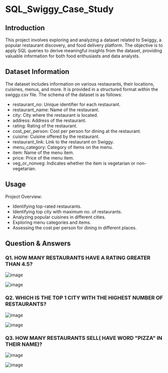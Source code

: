 # SQL_Swiggy_Case_Study

## Introduction

This project involves exploring and analyzing a dataset related to Swiggy, a popular restaurant discovery, and food delivery platform. The objective is to apply SQL queries to derive meaningful insights from the dataset, providing valuable information for both food enthusiasts and data analysts.


## Dataset Information

The dataset includes information on various restaurants, their locations, cuisines, menus, and more. It is provided in a structured format within the swiggy.csv file. The schema of the dataset is as follows:

- restaurant_no: Unique identifier for each restaurant.
- restaurant_name: Name of the restaurant.
- city: City where the restaurant is located.
- address: Address of the restaurant.
- rating: Rating of the restaurant.
- cost_per_person: Cost per person for dining at the restaurant.
- cuisine: Cuisine offered by the restaurant.
- restaurant_link: Link to the restaurant on Swiggy.
- menu_category: Category of items on the menu.
- item: Name of the menu item.
- price: Price of the menu item.
- veg_or_nonveg: Indicates whether the item is vegetarian or non-vegetarian.

## Usage
Project Overview:

- Identifying top-rated restaurants.
- Identifying top city with maximum no. of restaurants.
- Analyzing popular cuisines in different cities.
- Exploring menu categories and items.
- Assessing the cost per person for dining in different places.

## Question & Answers
### Q1. HOW MANY RESTAURANTS HAVE A RATING GREATER THAN 4.5?

![image](https://github.com/amitkumargoyal1990/SQL_Swiggy_Case_Study/assets/90434295/15684b48-bcc7-4238-b716-4f3f4f65d8e3)

![image](https://github.com/amitkumargoyal1990/SQL_Swiggy_Case_Study/assets/90434295/37667687-e490-4c6d-bada-9ed32a7d5914)

### Q2. WHICH IS THE TOP 1 CITY WITH THE HIGHEST NUMBER OF RESTAURANTS?

![image](https://github.com/amitkumargoyal1990/SQL_Swiggy_Case_Study/assets/90434295/28f66bf6-1908-4943-badd-043ed792a6e1)

![image](https://github.com/amitkumargoyal1990/SQL_Swiggy_Case_Study/assets/90434295/93924359-fff9-4b28-84ef-4117ef178540)

### Q3. HOW MANY RESTAURANTS SELL( HAVE WORD "PIZZA" IN THEIR NAME)?

![image](https://github.com/amitkumargoyal1990/SQL_Swiggy_Case_Study/assets/90434295/657228c3-b6a7-4480-84d8-6f101ca13c0b)

![image](https://github.com/amitkumargoyal1990/SQL_Swiggy_Case_Study/assets/90434295/9b489e11-be70-424a-bb50-ff9b46a6f180)






###

###

